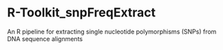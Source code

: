 # R-Toolkit_snpFreqExtract
An R pipeline for extracting single nucleotide polymorphisms (SNPs) from DNA sequence alignments
